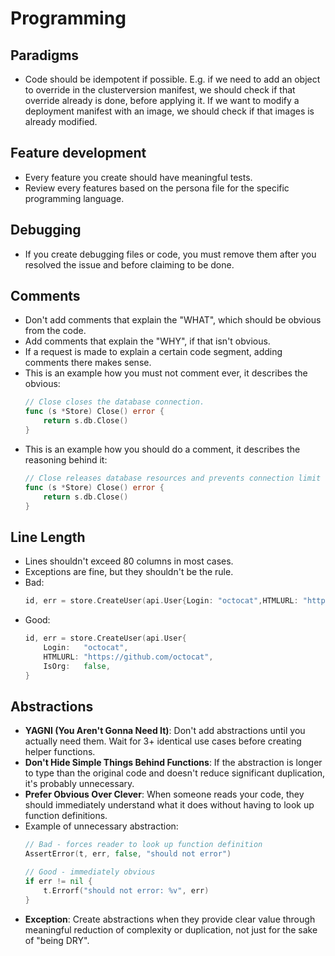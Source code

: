 # Programming

## Paradigms

- Code should be idempotent if possible. E.g. if we need to add an object to override in the clusterversion manifest, we should check if that override already is done, before applying it. If we want to modify a deployment manifest with an image, we should check if that images is already modified.

## Feature development

- Every feature you create should have meaningful tests.
- Review every features based on the persona file for the specific programming language.

## Debugging

- If you create debugging files or code, you must remove them after you resolved the issue and before claiming to be done.

## Comments

- Don't add comments that explain the "WHAT", which should be obvious from the code.
- Add comments that explain the "WHY", if that isn't obvious.
- If a request is made to explain a certain code segment, adding comments there makes sense.
- This is an example how you must not comment ever, it describes the obvious:
    ```go
    // Close closes the database connection.
    func (s *Store) Close() error {
        return s.db.Close()
    }
    ```
- This is an example how you should do a comment, it describes the reasoning behind it:
    ```go
    // Close releases database resources and prevents connection limit exhaustion.
    func (s *Store) Close() error {
        return s.db.Close()
    }
    ```

## Line Length

- Lines shouldn't exceed 80 columns in most cases.
- Exceptions are fine, but they shouldn't be the rule.
- Bad:
  ```go
  id, err = store.CreateUser(api.User{Login: "octocat",HTMLURL: "https://github.com/octocat", IsOrg: false, })
  ```
- Good:
  ```go
  id, err = store.CreateUser(api.User{
      Login:   "octocat",
      HTMLURL: "https://github.com/octocat",
      IsOrg:   false,
  }
  ```

## Abstractions

- **YAGNI (You Aren't Gonna Need It)**: Don't add abstractions until you actually need them. Wait for 3+ identical use cases before creating helper functions.
- **Don't Hide Simple Things Behind Functions**: If the abstraction is longer to type than the original code and doesn't reduce significant duplication, it's probably unnecessary.
- **Prefer Obvious Over Clever**: When someone reads your code, they should immediately understand what it does without having to look up function definitions.
- Example of unnecessary abstraction:
    ```go
    // Bad - forces reader to look up function definition
    AssertError(t, err, false, "should not error")
    
    // Good - immediately obvious
    if err != nil {
        t.Errorf("should not error: %v", err)
    }
    ```
- **Exception**: Create abstractions when they provide clear value through meaningful reduction of complexity or duplication, not just for the sake of "being DRY".